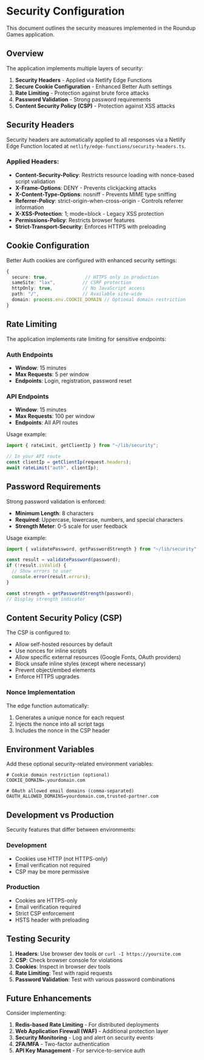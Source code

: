 # Security Configuration

This document outlines the security measures implemented in the Roundup Games application.

## Overview

The application implements multiple layers of security:

1. **Security Headers** - Applied via Netlify Edge Functions
2. **Secure Cookie Configuration** - Enhanced Better Auth settings
3. **Rate Limiting** - Protection against brute force attacks
4. **Password Validation** - Strong password requirements
5. **Content Security Policy (CSP)** - Protection against XSS attacks

## Security Headers

Security headers are automatically applied to all responses via a Netlify Edge Function located at `netlify/edge-functions/security-headers.ts`.

### Applied Headers:

- **Content-Security-Policy**: Restricts resource loading with nonce-based script validation
- **X-Frame-Options**: DENY - Prevents clickjacking attacks
- **X-Content-Type-Options**: nosniff - Prevents MIME type sniffing
- **Referrer-Policy**: strict-origin-when-cross-origin - Controls referrer information
- **X-XSS-Protection**: 1; mode=block - Legacy XSS protection
- **Permissions-Policy**: Restricts browser features
- **Strict-Transport-Security**: Enforces HTTPS with preloading

## Cookie Configuration

Better Auth cookies are configured with enhanced security settings:

```typescript
{
  secure: true,              // HTTPS only in production
  sameSite: "lax",          // CSRF protection
  httpOnly: true,           // No JavaScript access
  path: "/",                // Available site-wide
  domain: process.env.COOKIE_DOMAIN // Optional domain restriction
}
```

## Rate Limiting

The application implements rate limiting for sensitive endpoints:

### Auth Endpoints

- **Window**: 15 minutes
- **Max Requests**: 5 per window
- **Endpoints**: Login, registration, password reset

### API Endpoints

- **Window**: 15 minutes
- **Max Requests**: 100 per window
- **Endpoints**: All API routes

Usage example:

```typescript
import { rateLimit, getClientIp } from "~/lib/security";

// In your API route
const clientIp = getClientIp(request.headers);
await rateLimit("auth", clientIp);
```

## Password Requirements

Strong password validation is enforced:

- **Minimum Length**: 8 characters
- **Required**: Uppercase, lowercase, numbers, and special characters
- **Strength Meter**: 0-5 scale for user feedback

Usage example:

```typescript
import { validatePassword, getPasswordStrength } from "~/lib/security";

const result = validatePassword(password);
if (!result.isValid) {
  // Show errors to user
  console.error(result.errors);
}

const strength = getPasswordStrength(password);
// Display strength indicator
```

## Content Security Policy (CSP)

The CSP is configured to:

- Allow self-hosted resources by default
- Use nonces for inline scripts
- Allow specific external resources (Google Fonts, OAuth providers)
- Block unsafe inline styles (except where necessary)
- Prevent object/embed elements
- Enforce HTTPS upgrades

### Nonce Implementation

The edge function automatically:

1. Generates a unique nonce for each request
2. Injects the nonce into all script tags
3. Includes the nonce in the CSP header

## Environment Variables

Add these optional security-related environment variables:

```env
# Cookie domain restriction (optional)
COOKIE_DOMAIN=.yourdomain.com

# OAuth allowed email domains (comma-separated)
OAUTH_ALLOWED_DOMAINS=yourdomain.com,trusted-partner.com
```

## Development vs Production

Security features that differ between environments:

### Development

- Cookies use HTTP (not HTTPS-only)
- Email verification not required
- CSP may be more permissive

### Production

- Cookies are HTTPS-only
- Email verification required
- Strict CSP enforcement
- HSTS header with preloading

## Testing Security

1. **Headers**: Use browser dev tools or `curl -I https://yoursite.com`
2. **CSP**: Check browser console for violations
3. **Cookies**: Inspect in browser dev tools
4. **Rate Limiting**: Test with rapid requests
5. **Password Validation**: Test with various password combinations

## Future Enhancements

Consider implementing:

1. **Redis-based Rate Limiting** - For distributed deployments
2. **Web Application Firewall (WAF)** - Additional protection layer
3. **Security Monitoring** - Log and alert on security events
4. **2FA/MFA** - Two-factor authentication
5. **API Key Management** - For service-to-service auth
